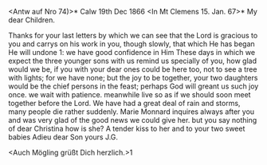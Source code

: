 <Antw auf Nro 74)>* Calw 19th Dec 1866
 <In Mt Clemens 15. Jan. 67>*
My dear Children.

Thanks for your last letters by which we can see that the Lord is gracious to you and carrys on his work in you, though slowly, that which He has began He will undone <not leave unfinished>1: we have good confidence in Him 
These days in which we expect the three younger sons with us remind us specially of you, how glad would we be, if you with your dear ones could be here too, not to see a tree with lights; for we have none; but the joy to be together, your two daughters would be the chief persons in the feast; perhaps God will greant us such joy once. we wait with patience. meanwhile live so as if we should soon meet together before the Lord. We have had a great deal of rain and storms, many people die rather suddenly. Marie Monnard inquires always after you and was very glad of the good news we could give her. but you say nothing of dear Christina how is she? A tender kiss to her and to your two sweet babies Adieu dear Son
 yours J.G.

<Auch Mögling grüßt Dich herzlich.>1
